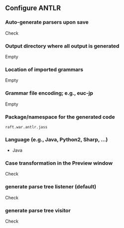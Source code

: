 ## Configure ANTLR

### Auto-generate parsers upon save

Check

### Output directory where all output is generated

Empty

### Location of imported grammars

Empty

### Grammar file encoding; e.g., euc-jp

Empty

### Package/namespace for the generated code

`raft.war.antlr.jass`

### Language (e.g., Java, Python2, Sharp, ...)

- Java

### Case transformation in the Preview window

Check

### generate parse tree listener (default)

Check

### generate parse tree visitor

Check

